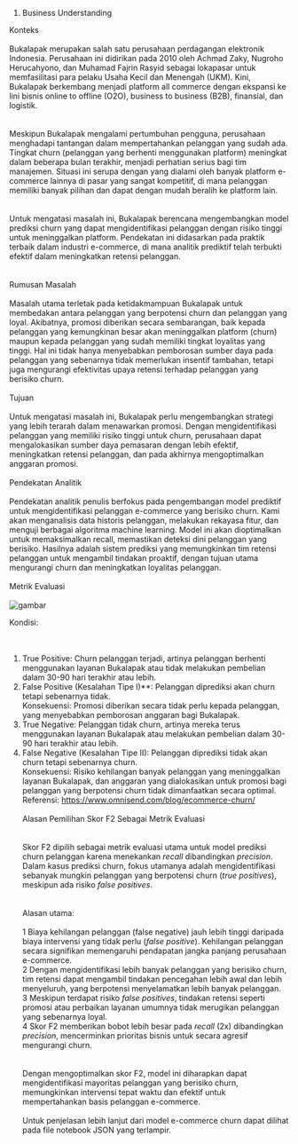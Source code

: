 1. Business Understanding

Konteks
<br><br>
Bukalapak merupakan salah satu perusahaan perdagangan elektronik Indonesia. Perusahaan ini didirikan pada 2010 oleh Achmad Zaky, Nugroho Herucahyono, dan Muhamad Fajrin Rasyid sebagai lokapasar untuk memfasilitasi para pelaku Usaha Kecil dan Menengah (UKM). Kini, Bukalapak berkembang menjadi platform all commerce dengan ekspansi ke lini bisnis online to offline (O2O), business to business (B2B), finansial, dan logistik.  
<br><br>
Meskipun Bukalapak mengalami pertumbuhan pengguna, perusahaan menghadapi tantangan dalam mempertahankan pelanggan yang sudah ada. Tingkat churn (pelanggan yang berhenti menggunakan platform) meningkat dalam beberapa bulan terakhir, menjadi perhatian serius bagi tim manajemen. Situasi ini serupa dengan yang dialami oleh banyak platform e-commerce lainnya di pasar yang sangat kompetitif, di mana pelanggan memiliki banyak pilihan dan dapat dengan mudah beralih ke platform lain.  
<br><br>
Untuk mengatasi masalah ini, Bukalapak berencana mengembangkan model prediksi churn yang dapat mengidentifikasi pelanggan dengan risiko tinggi untuk meninggalkan platform. Pendekatan ini didasarkan pada praktik terbaik dalam industri e-commerce, di mana analitik prediktif telah terbukti efektif dalam meningkatkan retensi pelanggan.  
<br><br>
Rumusan Masalah
<br><br>
Masalah utama terletak pada ketidakmampuan Bukalapak untuk membedakan antara pelanggan yang berpotensi churn dan pelanggan yang loyal. Akibatnya, promosi diberikan secara sembarangan, baik kepada pelanggan yang kemungkinan besar akan meninggalkan platform (churn) maupun kepada pelanggan yang sudah memiliki tingkat loyalitas yang tinggi. Hal ini tidak hanya menyebabkan pemborosan sumber daya pada pelanggan yang sebenarnya tidak memerlukan insentif tambahan, tetapi juga mengurangi efektivitas upaya retensi terhadap pelanggan yang berisiko churn.
<br><br>
Tujuan
<br><br>
Untuk mengatasi masalah ini, Bukalapak perlu mengembangkan strategi yang lebih terarah dalam menawarkan promosi. Dengan mengidentifikasi pelanggan yang memiliki risiko tinggi untuk churn, perusahaan dapat mengalokasikan sumber daya pemasaran dengan lebih efektif, meningkatkan retensi pelanggan, dan pada akhirnya mengoptimalkan anggaran promosi.
<br><br>
Pendekatan Analitik
<br><br>
Pendekatan analitik penulis berfokus pada pengembangan model prediktif untuk mengidentifikasi pelanggan e-commerce yang berisiko churn. Kami akan menganalisis data historis pelanggan, melakukan rekayasa fitur, dan menguji berbagai algoritma machine learning. Model ini akan dioptimalkan untuk memaksimalkan recall, memastikan deteksi dini pelanggan yang berisiko. Hasilnya adalah sistem prediksi yang memungkinkan tim retensi pelanggan untuk mengambil tindakan proaktif, dengan tujuan utama mengurangi churn dan meningkatkan loyalitas pelanggan.
<br><br>
Metrik Evaluasi
<br><br>
![gambar](https://github.com/user-attachments/assets/3ec35df9-a23e-474b-a39a-897e1379badc)

Kondisi:  
<br><br>
1. True Positive: Churn pelanggan terjadi, artinya pelanggan berhenti menggunakan layanan Bukalapak atau tidak melakukan pembelian dalam 30-90 hari terakhir atau lebih.  
2. False Positive (Kesalahan Tipe I)**: Pelanggan diprediksi akan churn tetapi sebenarnya tidak.  
   Konsekuensi: Promosi diberikan secara tidak perlu kepada pelanggan, yang menyebabkan pemborosan anggaran bagi Bukalapak.  
3. True Negative: Pelanggan tidak churn, artinya mereka terus menggunakan layanan Bukalapak atau melakukan pembelian dalam 30-90 hari terakhir atau lebih.  
4. False Negative (Kesalahan Tipe II): Pelanggan diprediksi tidak akan churn tetapi sebenarnya churn.  
   Konsekuensi: Risiko kehilangan banyak pelanggan yang meninggalkan layanan Bukalapak, dan anggaran yang dialokasikan untuk promosi bagi pelanggan yang berpotensi churn tidak dimanfaatkan secara optimal.  
Referensi: https://www.omnisend.com/blog/ecommerce-churn/
<br><br>
Alasan Pemilihan Skor F2 Sebagai Metrik Evaluasi  
<br><br>
Skor F2 dipilih sebagai metrik evaluasi utama untuk model prediksi churn pelanggan karena menekankan *recall* dibandingkan *precision*. Dalam kasus prediksi churn, fokus utamanya adalah mengidentifikasi sebanyak mungkin pelanggan yang berpotensi churn (*true positives*), meskipun ada risiko *false positives*.  
<br><br>
Alasan utama:
<br><br>
1 Biaya kehilangan pelanggan (false negative) jauh lebih tinggi daripada biaya intervensi yang tidak perlu (*false positive*). Kehilangan pelanggan secara signifikan memengaruhi pendapatan jangka panjang perusahaan e-commerce.  
2 Dengan mengidentifikasi lebih banyak pelanggan yang berisiko churn, tim retensi dapat mengambil tindakan pencegahan lebih awal dan lebih menyeluruh, yang berpotensi menyelamatkan lebih banyak pelanggan.  
3 Meskipun terdapat risiko *false positives*, tindakan retensi seperti promosi atau perbaikan layanan umumnya tidak merugikan pelanggan yang sebenarnya loyal.  
4 Skor F2 memberikan bobot lebih besar pada *recall* (2x) dibandingkan *precision*, mencerminkan prioritas bisnis untuk secara agresif mengurangi churn.  
<br><br>
Dengan mengoptimalkan skor F2, model ini diharapkan dapat mengidentifikasi mayoritas pelanggan yang berisiko churn, memungkinkan intervensi tepat waktu dan efektif untuk mempertahankan basis pelanggan e-commerce.
<br><br>
Untuk penjelasan lebih lanjut dari model e-commerce churn dapat dilihat pada file notebook JSON yang terlampir. 

